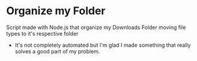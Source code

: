 # Organize my Folder

Script made with Node.js that organize my Downloads Folder moving file types to it's respective folder

- It's not completely automated but I'm glad I made something that really solves a good part of my problem.




